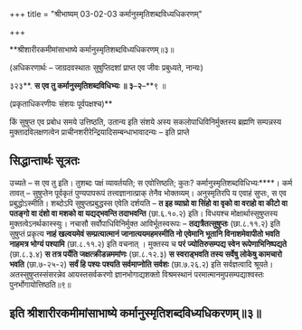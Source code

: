 +++
title = "श्रीभाष्यम् 03-02-03 कर्मानुस्मृतिशब्दविध्यधिकरणम्"

+++


**श्रीशारीरकमीमांसाभाष्ये कर्मानुस्मृतिशब्दविध्यधिकरणम्॥३॥

(अधिकरणार्थः – जाग्रदवस्थातः सुषुप्तिदशां प्राप्त एव जीवः प्रबुध्यते, नान्यः)

३२३**. **स एव तु कर्मानुस्मृतिशब्दविधिभ्यः ॥ ३**–**२**–**९ ॥

(प्रकृताधिकरणीयः संशयः पूर्वपक्षश्च)**

किं सुषुप्त एव प्रबोध समये उत्तिष्ठति, उतान्य इति संशये अस्य सकलोपाधिविनिर्मुक्तस्य ब्रह्मणि सम्पन्नस्य मुक्तादविलक्षणत्वेन प्राचीनशरीरेन्द्रियादिसम्बन्धाभावादन्यः – इति प्राप्ते

## सिद्धान्तार्थः सूत्रतः

उच्यते – स एव तु इति। तुशब्दः पक्षं व्यावर्तयति; स एवोत्तिष्ठति; कुतः? कर्मानुस्मृतिशब्दविधिभ्यः****। कर्म तावत् – सुषुप्तेन पूर्वकृतं पुण्यपापरूपं तत्त्वज्ञानात्प्राक् तेनैव भोक्तव्यम्। अनुस्मृतिरपि य एवाहं सुप्तः, स एव प्रबुद्धोऽस्मीति। शब्दोऽपि सुषुप्तप्रबुद्धस्स एवेति दर्शयति – **त इह व्याघ्रो वा सिंहो वा वृको वा वराहो वा कीटो वा पतङ्गो वा दंशो वा मशको वा यद्यद्भवन्ति तदाभवन्ति** (छा.६.१०.२) इति। विधयश्च मोक्षार्थास्सुषुप्तस्य मुक्तत्वेऽनर्थकास्स्युः। नचासौ सर्वोपाधिविनिर्मुक्त आविर्भूतस्वरूपः – **तद्यत्रैतत्सुषुप्तः** (छा.८.११.२) इति सुषुप्तं प्रकृत्य **नाहं खल्वयमेवं सम्प्रत्यात्मानं जानात्ययमहमस्मीति नो एवेमानि भूतानि विनाशमेवापीतो भवति नाहमत्र भोग्यं पश्यामि** (छा.८.११.२) इति वचनात् । मुक्तस्य च **परं ज्योतिरुसम्पद्य स्वेन रूपेणाभिनिष्पद्यते** (छा.८.३.४) **स तत्र पर्येति जक्षत्क्रीडन्नममांणः** (छा.८.१२.३) **स स्वराड्भवति तस्य सर्वेषु लोकेषु कामचारो भवति** (छा.७-२५-२) **सर्वं हि पश्यः पश्यति सर्वमाप्नोति सर्वशः** (छा.७.२६.२) इति सर्वज्ञत्वादि श्रूयते। अतस्सुषुप्तस्संसरन्नेव आयस्तसर्वकरणो ज्ञानभोगाद्यशक्तो विश्रमस्थानं परमात्मानमुपसम्पद्याश्वस्तः पुनर्भोगायोत्तिष्ठति॥९॥

## इति श्रीशारीरकमीमांसाभाष्ये कर्मानुस्मृतिशब्दविध्यधिकरणम्॥३॥


